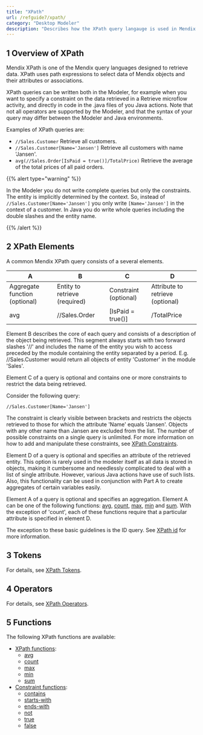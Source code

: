 ```yaml
---
title: "XPath"
url: /refguide7/xpath/
category: "Desktop Modeler"
description: "Describes how the XPath query langauge is used in Mendix by presenting functions and examples."
---
```


## 1 Overview of XPath

Mendix XPath is one of the Mendix query languages designed to retrieve data. XPath uses path expressions to select data of Mendix objects and their attributes or associations.

XPath queries can be written both in the Modeler, for example when you want to specify a constraint on the data retrieved in a Retrieve microflow activity, and directly in code in the .java files of you Java actions. Note that not all operators are supported by the Modeler, and that the syntax of your query may differ between the Modeler and Java environments.

Examples of XPath queries are:

*   `//Sales.Customer`
    Retrieve all customers.
*   `//Sales.Customer[Name='Jansen']`
    Retrieve all customers with name 'Jansen'.
*   `avg(//Sales.Order[IsPaid = true()]/TotalPrice)`
    Retrieve the average of the total prices of all paid orders.

{{% alert type="warning" %}}

In the Modeler you do not write complete queries but only the constraints. The entity is implicitly determined by the context. So, instead of `//Sales.Customer[Name='Jansen']` you only write `[Name='Jansen']` in the context of a customer. In Java you do write whole queries including the double slashes and the entity name.

{{% /alert %}}

## 2 XPath Elements

A common Mendix XPath query consists of a several elements.

| A | B | C | D |
| --- | --- | --- | --- |
| Aggregate function (optional) | Entity to retrieve (required) | Constraint (optional) | Attribute to retrieve (optional) |
| avg | //Sales.Order | [IsPaid = true()] | /TotalPrice |

Element B describes the core of each query and consists of a description of the object being retrieved. This segment always starts with two forward slashes '//' and includes the name of the entity you wish to access preceded by the module containing the entity separated by a period. E.g. //Sales.Customer would return all objects of entity 'Customer' in the module 'Sales'.

Element C of a query is optional and contains one or more constraints to restrict the data being retrieved.

Consider the following query:

`//Sales.Customer[Name='Jansen']`

The constraint is clearly visible between brackets and restricts the objects retrieved to those for which the attribute 'Name' equals 'Jansen'. Objects with any other name than Jansen are excluded from the list.
The number of possible constraints on a single query is unlimited. For more information on how to add and manipulate these constraints, see [XPath Constraints](/refguide7/xpath-constraints/).

Element D of a query is optional and specifies an attribute of the retrieved entity. This option is rarely used in the modeler itself as all data is stored in objects, making it cumbersome and needlessly complicated to deal with a list of single attribute. However, various Java actions have use of such lists. Also, this functionality can be used in conjunction with Part A to create aggregates of certain variables easily.

Element A of a query is optional and specifies an aggregation. Element A can be one of the following functions: [avg](/refguide7/xpath-avg/), [count](/refguide7/xpath-count/), [max](/refguide7/xpath-max/), [min](/refguide7/xpath-min/) and [sum](/refguide7/xpath-sum/). With the exception of 'count', each of these functions require that a particular attribute is specified in element D.

The exception to these basic guidelines is the ID query. See [XPath id](/refguide7/xpath-id/) for more information.

## 3 Tokens

For details, see [XPath Tokens](/refguide7/xpath-tokens/).

## 4 Operators

For details, see [XPath Operators](/refguide7/xpath-operators/).

## 5 Functions

The following XPath functions are available:

* [XPath functions](/refguide7/xpath-query-functions/):
	* [avg](/refguide7/xpath-avg/)
	* [count](/refguide7/xpath-count/)
	* [max](/refguide7/xpath-max/)
	* [min](/refguide7/xpath-min/)
	* [sum](/refguide7/xpath-sum/)
* [Constraint functions](/refguide7/xpath-constraint-functions/):
	* [contains](/refguide7/xpath-contains/)
	* [starts-with](/refguide7/xpath-starts-with/)
	* [ends-with](/refguide7/xpath-ends-with/)
	* [not](/refguide7/xpath-not/)
	* [true](/refguide7/xpath-true/)
	* [false](/refguide7/xpath-false/)

